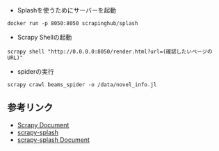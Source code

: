 - Splashを使うためにサーバーを起動
```
docker run -p 8050:8050 scrapinghub/splash
```
- Scrapy Shellの起動
```
scrapy shell "http://0.0.0.0:8050/render.html?url=(確認したいページのURL)"
```
- spiderの実行
```
scrapy crawl beams_spider -o /data/novel_info.jl
```

## 参考リンク
* [Scrapy Document](https://doc.scrapy.org/en/latest/)
* [scrapy-splash](https://github.com/scrapy-plugins/scrapy-splash)
* [scrapy-splash Document](http://splash.readthedocs.io/en/stable/index.html)
